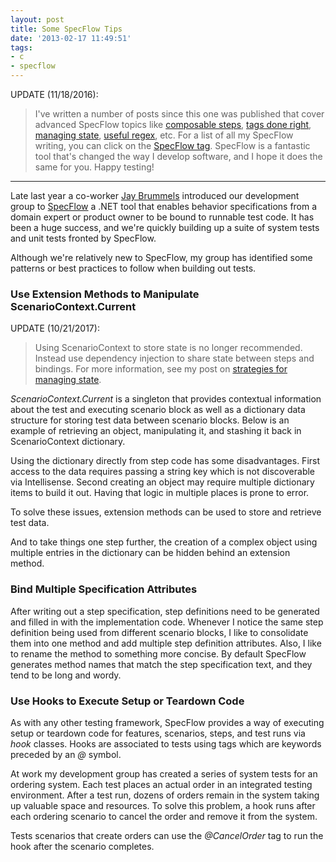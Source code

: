 ```yaml
---
layout: post
title: Some SpecFlow Tips
date: '2013-02-17 11:49:51'
tags:
- c
- specflow
---
```


UPDATE (11/18/2016):

>I've written a number of posts since this one was published that cover advanced SpecFlow topics like [composable steps](/posts/2015-09-22-refactoring-to-composable-specflow-steps), [tags done right](/posts/2015-10-26-specflow-tags-done-right), [managing state](/posts/2014-09-30-strategies-for-managing-state-in-specflow), [useful regex](/posts/2014-10-18-useful-regex-for-specflow-bindings), etc. For a list of all my SpecFlow writing, you can click on the [SpecFlow tag](/tags/specflow). SpecFlow is a fantastic tool that's changed the way I develop software, and I hope it does the same for you. Happy testing!

<hr />

Late last year a co-worker <a href="https://twitter.com/jaybrummels" target="_blank">Jay Brummels</a> introduced our development group to <a href="http://www.specflow.org/" target="_blank">SpecFlow</a> a .NET tool that enables behavior specifications from a domain expert or product owner to be bound to runnable test code. It has been a huge success, and we're quickly building up a suite of system tests and unit tests fronted by SpecFlow.

Although we're relatively new to SpecFlow, my group has identified some patterns or best practices to follow when building out tests.

<h3>Use Extension Methods to Manipulate ScenarioContext.Current</h3>

UPDATE (10/21/2017):

>Using ScenarioContext to store state is no longer recommended. Instead use dependency injection to share state between steps and bindings. For more information, see my post on [strategies for managing state](/posts/2014-09-30-strategies-for-managing-state-in-specflow).

<em>ScenarioContext.Current</em> is a singleton that provides contextual information about the test and executing scenario block as well as a dictionary data structure for storing test data between scenario blocks. Below is an example of retrieving an object, manipulating it, and stashing it back in ScenarioContext dictionary.

<script src="https://gist.github.com/joebuschmann/5984a69af58ddd81bc429eaad558480f.js"></script>

Using the dictionary directly from step code has some disadvantages. First access to the data requires passing a string key which is not discoverable via Intellisense. Second creating an object may require multiple dictionary items to build it out. Having that logic in multiple places is prone to error.

To solve these issues, extension methods can be used to store and retrieve test data.

<script src="https://gist.github.com/joebuschmann/a5ef6563d44675d175982d6f10f58b88.js"></script>

<script src="https://gist.github.com/joebuschmann/9e37a43decb505ccad14a0bd3ee18df4.js"></script>

And to take things one step further, the creation of a complex object using multiple entries in the dictionary can be hidden behind an extension method.

<script src="https://gist.github.com/joebuschmann/917023f3f686c9dbd5fc270eb79bfa49.js"></script>

<h3>Bind Multiple Specification Attributes</h3>
After writing out a step specification, step definitions need to be generated and filled in with the implementation code. Whenever I notice the same step definition being used from different scenario blocks, I like to consolidate them into one method and add multiple step definition attributes. Also, I like to rename the method to something more concise. By default SpecFlow generates method names that match the step specification text, and they tend to be long and wordy.

<script src="https://gist.github.com/joebuschmann/d09cf0e7d01ccbe40b02548a3fb9f388.js"></script>

<script src="https://gist.github.com/joebuschmann/8399d007404790a8e61843217367fb85.js"></script>

<h3>Use Hooks to Execute Setup or Teardown Code</h3>
As with any other testing framework, SpecFlow provides a way of executing setup or teardown code for features, scenarios, steps, and test runs via <em>hook</em> classes. Hooks are associated to tests using tags which are keywords preceded by an <em>@</em> symbol.

At work my development group has created a series of system tests for an ordering system. Each test places an actual order in an integrated testing environment. After a test run, dozens of orders remain in the system taking up valuable space and resources. To solve this problem, a hook runs after each ordering scenario to cancel the order and remove it from the system.

<script src="https://gist.github.com/joebuschmann/9f3c4427c2bf7fe0a31dc7f3c0a32574.js"></script>

Tests scenarios that create orders can use the <em>@CancelOrder</em> tag to run the hook after the scenario completes.

<script src="https://gist.github.com/joebuschmann/a35da70cc254c885ba2aeed62bfd8a4d.js"></script>